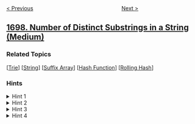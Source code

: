 <!--|This file generated by command(leetcode description); DO NOT EDIT.    |-->
<!--+----------------------------------------------------------------------+-->
<!--|@author    awesee <openset.wang@gmail.com>                           |-->
<!--|@link      https://github.com/awesee                                 |-->
<!--|@home      https://github.com/awesee/leetcode                        |-->
<!--+----------------------------------------------------------------------+-->

[< Previous](../checking-existence-of-edge-length-limited-paths "Checking Existence of Edge Length Limited Paths")
　　　　　　　　　　　　　　　　
[Next >](../number-of-calls-between-two-persons "Number of Calls Between Two Persons")

## [1698. Number of Distinct Substrings in a String (Medium)](https://leetcode.com/problems/number-of-distinct-substrings-in-a-string "字符串的不同子字符串个数")



### Related Topics
  [[Trie](../../tag/trie/README.md)]
  [[String](../../tag/string/README.md)]
  [[Suffix Array](../../tag/suffix-array/README.md)]
  [[Hash Function](../../tag/hash-function/README.md)]
  [[Rolling Hash](../../tag/rolling-hash/README.md)]

### Hints
<details>
<summary>Hint 1</summary>
Calculate the prefix hashing array for s.
</details>

<details>
<summary>Hint 2</summary>
Use the prefix hashing array to calculate the hashing value of each substring.
</details>

<details>
<summary>Hint 3</summary>
Compare the hashing values to determine the unique substrings.
</details>

<details>
<summary>Hint 4</summary>
There could be collisions if you use hashing, what about double hashing.
</details>
